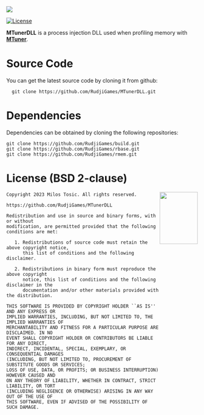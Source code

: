 <img src="https://rudji.com/images/lib/mtunerdll.png"/>

[![License](https://img.shields.io/badge/license-BSD--2%20clause-blue.svg)](https://github.com/RudjiGames/MTunerDLL/blob/master/LICENSE)

**MTunerDLL** is a process injection DLL used when profiling memory with [**MTuner**](https://github.com/RudjiGames/MTuner).

Source Code
======

You can get the latest source code by cloning it from github:

      git clone https://github.com/RudjiGames/MTunerDLL.git 

Dependencies
======

Dependencies can be obtained by cloning the following repositories:

	git clone https://github.com/RudjiGames/build.git
	git clone https://github.com/RudjiGames/rbase.git
	git clone https://github.com/RudjiGames/rmem.git

License (BSD 2-clause)
======

<a href="http://opensource.org/licenses/BSD-2-Clause" target="_blank">
<img align="right" src="https://opensource.org/wp-content/uploads/2022/10/osi-badge-dark.svg" width="100" height="137">
</a>

	Copyright 2023 Milos Tosic. All rights reserved.
	
	https://github.com/RudjiGames/MTunerDLL
	
	Redistribution and use in source and binary forms, with or without
	modification, are permitted provided that the following conditions are met:
	
	   1. Redistributions of source code must retain the above copyright notice,
	      this list of conditions and the following disclaimer.
	
	   2. Redistributions in binary form must reproduce the above copyright
	      notice, this list of conditions and the following disclaimer in the
	      documentation and/or other materials provided with the distribution.
	
	THIS SOFTWARE IS PROVIDED BY COPYRIGHT HOLDER ``AS IS'' AND ANY EXPRESS OR
	IMPLIED WARRANTIES, INCLUDING, BUT NOT LIMITED TO, THE IMPLIED WARRANTIES OF
	MERCHANTABILITY AND FITNESS FOR A PARTICULAR PURPOSE ARE DISCLAIMED. IN NO
	EVENT SHALL COPYRIGHT HOLDER OR CONTRIBUTORS BE LIABLE FOR ANY DIRECT,
	INDIRECT, INCIDENTAL, SPECIAL, EXEMPLARY, OR CONSEQUENTIAL DAMAGES
	(INCLUDING, BUT NOT LIMITED TO, PROCUREMENT OF SUBSTITUTE GOODS OR SERVICES;
	LOSS OF USE, DATA, OR PROFITS; OR BUSINESS INTERRUPTION) HOWEVER CAUSED AND
	ON ANY THEORY OF LIABILITY, WHETHER IN CONTRACT, STRICT LIABILITY, OR TORT
	(INCLUDING NEGLIGENCE OR OTHERWISE) ARISING IN ANY WAY OUT OF THE USE OF
	THIS SOFTWARE, EVEN IF ADVISED OF THE POSSIBILITY OF SUCH DAMAGE. 
